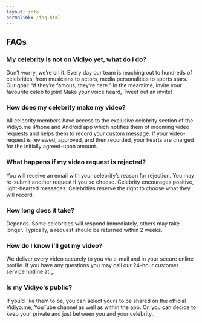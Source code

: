 ```yaml
---
layout: info
permalink: /faq.html
---
```


## FAQs
### My celebrity is not on Vidiyo yet, what do I do?
Don’t worry, we’re on it. Every day our team is reaching out to hundreds of celebrities, from musicians to actors, media personalities to sports stars. Our goal: “if they’re famous, they’re here.” In the meantime, invite your favourite celeb to join! Make your voice heard, Tweet out an invite!


### How does my celebrity make my video?
All celebrity members have access to the exclusive celebrity section of the Vidiyo.me iPhone and Android app which notifies them of incoming video requests and helps them to record your custom message. If your video-request is reviewed, approved, and then recorded, your hearts are charged for the initially agreed-upon amount.


### What happens if my video request is rejected?
You will receive an email with your celebrity’s reason for rejection. You may re-submit another request if you so choose. Celebrity encourages positive, light-hearted messages. Celebrities reserve the right to choose what they will record.


### How long does it take?
Depends. Some celebrities will respond immediately, others may take longer. Typically, a request should be returned within 2 weeks.


### How do I know I’ll get my video?
We deliver every video securely to you via e-mail and in your secure online profile. If you have any questions you may call our 24-hour customer service hotline at _.


### Is my Vidiyo's public?
If you’d like them to be, you can select yours to be shared on the official Vidiyo.me, YouTube channel as well as within the app. Or, you can decide to keep your private and just between you and your celebrity. 
